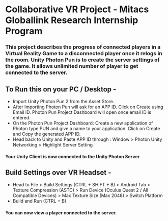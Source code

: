 # Collaborative VR Project - Mitacs Globallink Research Internship Program

### This project describes the progress of connected players in a Virtual Reality Game to a disconnected player once it relogs in the room. Unity Photon Pun is to create the server settings of the game. It allows unlimited number of player to get connected to the server. 

## To Run this on your PC / Desktop - 
* Import Unity Photon Pun 2 from the Asset Store. 
* After Importing Photon Pun will ask for an APP ID. Click on Create using Email ID. Photon Pun Project Dashboard will open once email ID is entered. 
* On the Photon Pun Project Dashboard: Create a new application of Photon type PUN and give a name to your application. Click on Create and Copy the generated APP ID.
* Head back to Unity and Paste APP ID through : Window > Photon Unity Networking > Highlight Server Setting
#### Your Unity Client is now connected to the Unity Photon Server

## Build Settings over VR Headset -
* Head to File > Build Settings (CTRL + SHIFT + B) > Android Tab > Texture Compression (ASTC) > Run Device (Oculus Quest 2 / All Compatible Devices) > Max Texture Size (Max 2048) > Switch Platform
* Build and Run (CTRL + B) 

#### You can now view a player connected to the server. 
